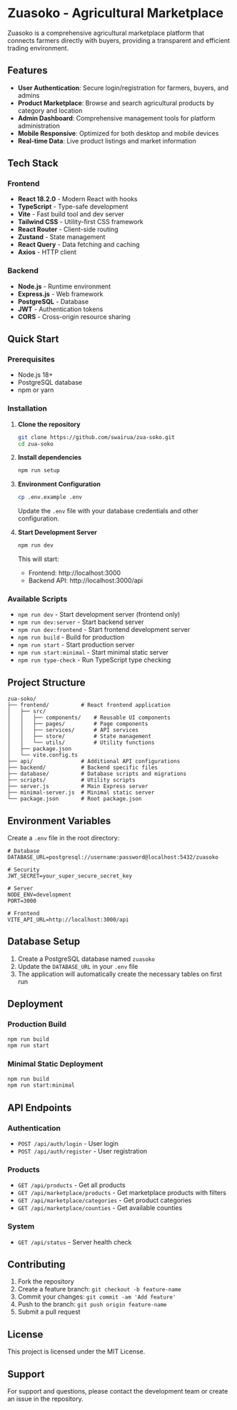 # Zuasoko - Agricultural Marketplace

Zuasoko is a comprehensive agricultural marketplace platform that connects farmers directly with buyers, providing a transparent and efficient trading environment.

## Features

- **User Authentication**: Secure login/registration for farmers, buyers, and admins
- **Product Marketplace**: Browse and search agricultural products by category and location
- **Admin Dashboard**: Comprehensive management tools for platform administration
- **Mobile Responsive**: Optimized for both desktop and mobile devices
- **Real-time Data**: Live product listings and market information

## Tech Stack

### Frontend
- **React 18.2.0** - Modern React with hooks
- **TypeScript** - Type-safe development
- **Vite** - Fast build tool and dev server
- **Tailwind CSS** - Utility-first CSS framework
- **React Router** - Client-side routing
- **Zustand** - State management
- **React Query** - Data fetching and caching
- **Axios** - HTTP client

### Backend
- **Node.js** - Runtime environment
- **Express.js** - Web framework
- **PostgreSQL** - Database
- **JWT** - Authentication tokens
- **CORS** - Cross-origin resource sharing

## Quick Start

### Prerequisites
- Node.js 18+
- PostgreSQL database
- npm or yarn

### Installation

1. **Clone the repository**
   ```bash
   git clone https://github.com/swairua/zua-soko.git
   cd zua-soko
   ```

2. **Install dependencies**
   ```bash
   npm run setup
   ```

3. **Environment Configuration**
   ```bash
   cp .env.example .env
   ```
   Update the `.env` file with your database credentials and other configuration.

4. **Start Development Server**
   ```bash
   npm run dev
   ```

   This will start:
   - Frontend: http://localhost:3000
   - Backend API: http://localhost:3000/api

### Available Scripts

- `npm run dev` - Start development server (frontend only)
- `npm run dev:server` - Start backend server
- `npm run dev:frontend` - Start frontend development server
- `npm run build` - Build for production
- `npm run start` - Start production server
- `npm run start:minimal` - Start minimal static server
- `npm run type-check` - Run TypeScript type checking

## Project Structure

```
zua-soko/
├── frontend/          # React frontend application
│   ├── src/
│   │   ├── components/    # Reusable UI components
│   │   ├── pages/         # Page components
│   │   ├── services/      # API services
│   │   ├── store/         # State management
│   │   └── utils/         # Utility functions
│   ├── package.json
│   └── vite.config.ts
├── api/               # Additional API configurations
├── backend/           # Backend specific files
├── database/          # Database scripts and migrations
├── scripts/           # Utility scripts
├── server.js          # Main Express server
├── minimal-server.js  # Minimal static server
└── package.json       # Root package.json
```

## Environment Variables

Create a `.env` file in the root directory:

```env
# Database
DATABASE_URL=postgresql://username:password@localhost:5432/zuasoko

# Security
JWT_SECRET=your_super_secure_secret_key

# Server
NODE_ENV=development
PORT=3000

# Frontend
VITE_API_URL=http://localhost:3000/api
```

## Database Setup

1. Create a PostgreSQL database named `zuasoko`
2. Update the `DATABASE_URL` in your `.env` file
3. The application will automatically create the necessary tables on first run

## Deployment

### Production Build
```bash
npm run build
npm run start
```

### Minimal Static Deployment
```bash
npm run build
npm run start:minimal
```

## API Endpoints

### Authentication
- `POST /api/auth/login` - User login
- `POST /api/auth/register` - User registration

### Products
- `GET /api/products` - Get all products
- `GET /api/marketplace/products` - Get marketplace products with filters
- `GET /api/marketplace/categories` - Get product categories
- `GET /api/marketplace/counties` - Get available counties

### System
- `GET /api/status` - Server health check

## Contributing

1. Fork the repository
2. Create a feature branch: `git checkout -b feature-name`
3. Commit your changes: `git commit -am 'Add feature'`
4. Push to the branch: `git push origin feature-name`
5. Submit a pull request

## License

This project is licensed under the MIT License.

## Support

For support and questions, please contact the development team or create an issue in the repository.
